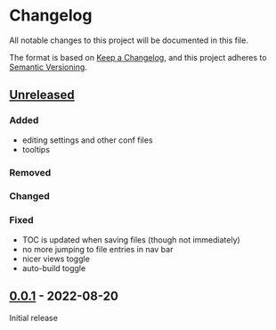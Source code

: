 # Changelog
All notable changes to this project will be documented in this file.

The format is based on [Keep a Changelog](https://keepachangelog.com/en/1.0.0/),
and this project adheres to [Semantic Versioning](https://semver.org/spec/v2.0.0.html).

## [Unreleased]

### Added
* editing settings and other conf files
* tooltips

### Removed

### Changed

### Fixed

* TOC is updated when saving files (though not immediately)
* no more jumping to file entries in nav bar
* nicer views toggle
* auto-build toggle

## [0.0.1] - 2022-08-20

Initial release

[Unreleased]: https://github.com/fmatter/pylingdocs-gui/compare/0.0.1...HEAD
[0.0.1]: https://github.com/fmatter/pylingdocs-gui/releases/tag/0.0.1
